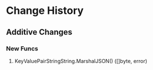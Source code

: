 # Change History

## Additive Changes

### New Funcs

1. KeyValuePairStringString.MarshalJSON() ([]byte, error)
